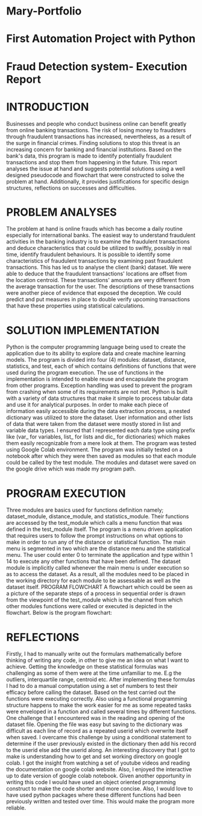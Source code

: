 # Mary-Portfolio
# First Automation Project with Python
# Fraud Detection system- Execution Report

# INTRODUCTION
Businesses and people who conduct business online can benefit greatly from online banking transactions. The risk of losing money to fraudsters through fraudulent transactions has increased, nevertheless, as a result of the surge in financial crimes. Finding solutions to stop this threat is an increasing concern for banking and financial institutions. Based on the bank's data, this program is made to identify potentially fraudulent transactions and stop them from happening in the future. This report analyses the issue at hand and suggests potential solutions using a well designed pseudocode and flowchart that were constructed to solve the problem at hand. Additionally, it provides justifications for specific design structures, reflections on successes and difficulties.

# PROBLEM ANALYSES
The problem at hand is online frauds which has become a daily routine especially for international banks. The easiest way to understand fraudulent activities in the banking industry is to examine the fraudulent transactions and deduce characteristics that could be utilized to swiftly, possibly in real time, identify fraudulent behaviours.
It is possible to identify some characteristics of fraudulent transactions by examining past fraudulent transactions. This has led us to analyse the client (bank) dataset. We were able to deduce that the fraudulent transactions' locations are offset from the location centroid. These transactions' amounts are very different from the average transaction for the user. The descriptions of these transactions were another piece of evidence that exposed the deception. We could predict and put measures in place to double verify upcoming transactions that have these properties using statistical calculations.

# SOLUTION IMPLEMENTATION
Python is the computer programming language being used to create the application due to its ability to explore data and create machine learning models. The program is divided into four (4) modules: dataset, distance, statistics, and test, each of which contains definitions of functions that were used during the program execution. The use of functions in the implementation is intended to enable reuse and encapsulate the program from other programs. Exception handling was used to prevent the program from crashing when some of its requirements are not met.
Python is built with a variety of data structures that make it simple to process tabular data and use it for analytical purposes. In order to make each piece of information easily accessible during the data extraction process, a nested dictionary was utilized to store the dataset. User information and other lists of data that were taken from the dataset were mostly stored in list and variable data types. I ensured that I represented each data type using prefix like (var_ for variables, list_ for lists and dic_ for dictionaries) which makes them easily recognizable from a mere look at them.
The program was tested using Google Colab environment. The program was initially tested on a notebook after which they were then saved as modules so that each module could be called by the test module. The modules and dataset were saved on the google drive which was made my program path.

# PROGRAM EXECUTION
Three modules are basics used for functions definition namely; dataset_module, distance_module, and statistics_module. Their functions are accessed by the test_module which calls a menu function that was defined in the test_module itself. The program is a menu driven application that requires users to follow the prompt instructions on what options to make in order to run any of the distance or statistical function. The main menu is segmented in two which are the distance menu and the statistical menu.
The user could enter 0 to terminate the application and type within 1 14 to execute any other functions that have been defined. The dataset module is implicitly called whenever the main menu is under execution so as to access the dataset.
As a result, all the modules need to be placed in the working directory for each module to be assessable as well as the dataset itself.
PROGRAM FLOWCHART
A flowchart which could be seen as a picture of the separate steps of a process in sequential order is drawn from the viewpoint of the test_module which is the channel from which other modules functions were called or executed is depicted in the flowchart. Below is the program flowchart:

# REFLECTIONS
Firstly, I had to manually write out the formulars mathematically before thinking of writing any code, in other to give me an idea on what I want to achieve. Getting the knowledge on these statistical formulas was challenging as some of them were at the time unfamiliar to me. E.g the outliers, interquartile range, centroid etc.
After implementing these formulas I had to do a manual computation using a set of numbers to test their efficacy before calling the dataset. Based on the test carried out the functions were executing correctly. Also using a functional programming structure happens to make the work easier for me as some repeated tasks were enveloped in a function and called several times by different functions.
One challenge that I encountered was in the reading and opening of the dataset file. Opening the file was easy but saving to the dictionary was difficult as each line of record as a repeated userid which overwrite itself when saved. I overcame this challenge by using a conditional statement to determine if the user previously existed in the dictionary then add his record to the userid else add the userid along.
An interesting discovery that I got to make is understanding how to get and set working directory on google colab. I got the insight from watching a set of youtube videos and reading the documentation on google colab website. Also, I enjoyed the interactive up to date version of google colab notebook.
Given another opportunity in writing this code I would have used an object oriented programming construct to make the code shorter and more concise. Also, I would love to have used python packages where these different functions had been previously written and tested over time. This would make the program more reliable.
